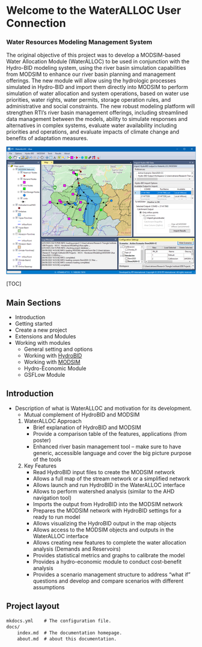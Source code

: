 # Welcome to the WaterALLOC User Connection

### Water Resources Modeling Management System 
The original objective of this project was to develop a MODSIM-based Water Allocation Module (WaterALLOC) to be used in conjunction with the Hydro-BID modeling system, using the river basin simulation capabilities from MODSIM to enhance our river basin planning and management offerings.  The new module will allow using the hydrologic processes simulated in Hydro-BID and import them directly into MODSIM to perform simulation of water allocation and system operations, based on water use priorities, water rights, water permits, storage operation rules, and administrative and social constraints.  The new robust modeling platform will strengthen RTI’s river basin management offerings, including streamlined data management between the models, ability to simulate responses and alternatives in complex systems, evaluate water availability including priorities and operations, and evaluate impacts of climate change and benefits of adaptation measures.  

![WaterALLOC main user interface](img/GUIScreenShot_0420.png "WaterALLOC main user interface")

[TOC]

## Main Sections

* Introduction 
* Getting started 
* Create a new project
* Extensions and Modules
* Working with modules 
    * General setting and options 
    * Working with [HydroBID](HydroBID_Main.md) 
    * Working with [MODSIM](Modules\MODSIM\MODSIMModule.md)
    * Hydro-Economic Module
    * GSFLow Module

## Introduction
- Description of what is WaterALLOC and motivation for its development.
    - Mutual complement of HydroBID and MODSIM
    1. WaterALLOC Approach
        - Brief explanation of HydroBID and MODSIM
        - Provide a comparison table of the features, applications (from poster)
        - Enhanced river basin management tool – make sure to have generic, accessible language and cover the big picture purpose of the tools
    2. Key Features
        - Read HydroBID input files to create the MODSIM network
        - Allows a full map of the stream network or a simplified network
        - Allows launch and run HydroBID in the WaterALLOC interface
        - Allows to perform watershed analysis (similar to the AHD navigation tool)
        - Imports the output from HydroBID into the MODSIM network
        - Prepares the MODSIM network with HydroBID settings for a ready to run model
        - Allows visualizing the HydroBID output in the map objects
        - Allows access to the MODSIM objects and outputs in the WaterALLOC interface
        - Allows creating new features to complete the water allocation analysis (Demands and Reservoirs)
        - Provides statistical metrics and graphs to calibrate the model
        - Provides a hydro-economic module to conduct cost-benefit analysis
        - Provides a scenario management structure to address “what if” questions and develop and compare scenarios with different assumptions

## Project layout

    mkdocs.yml    # The configuration file.
    docs/
        index.md  # The documentation homepage.
        about.md  # about this documentation.
